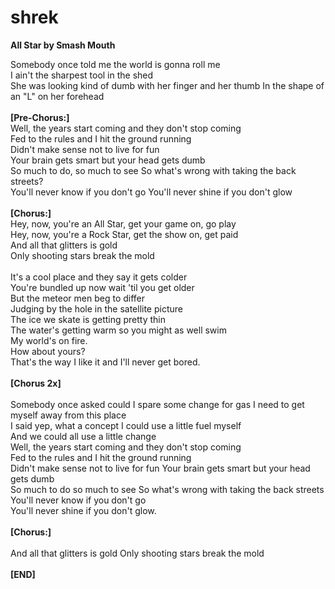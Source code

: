 <!doctype html>
<html>
<head>
<meta charset="utf-8">
<title>25/1/2021</title>
</head>

<body>
	<h1>shrek</h1>
	<p><strong>All Star by Smash Mouth</strong></p>
	Somebody once told me the world is gonna roll me<br>
	I ain't the sharpest tool in the shed<br>
	She was looking kind of dumb with her finger and her thumb In the shape of an "L" on her forehead
	<br>
	<br>
	<strong>[Pre-Chorus:]</strong><br>
	Well, the years start coming and they don't stop coming<br>
	Fed to the rules and I hit the ground running<br>
	Didn't make sense not to live for fun<br>
	Your brain gets smart but your head gets dumb<br>
	So much to do, so much to see So what's wrong with taking the back streets?<br>
	You'll never know if you don't go You'll never shine if you don't glow
	<br>
	<br>
	<strong>[Chorus:]</strong><br>
	Hey, now, you're an All Star, get your game on, go play<br>
	Hey, now, you're a Rock Star, get the show on, get paid<br>
	And all that glitters is gold<br>
	Only shooting stars break the mold
	<br>
	<br>
	It's a cool place and they say it gets colder<br>
	You're bundled up now wait 'til you get older<br>
	But the meteor men beg to differ<br>
	Judging by the hole in the satellite picture<br>
	The ice we skate is getting pretty thin<br>
	The water's getting warm so you might as well swim<br>
	My world's on fire.<br>
	How about yours?<br>
	That's the way I like it and I'll never get bored.
	<br>
	<br>
	<strong>[Chorus 2x]</strong><br>
	<br>
	Somebody once asked could I spare some change for gas I need to get myself away from this place<br>
	I said yep, what a concept I could use a little fuel myself<br>
	And we could all use a little change<br>
	Well, the years start coming and they don't stop coming<br>
	Fed to the rules and I hit the ground running<br>
	Didn't make sense not to live for fun Your brain gets smart but your head gets dumb<br>
	So much to do so much to see So what's wrong with taking the back streets<br>
	You'll never know if you don't go<br>
	You'll never shine if you don't glow.
	<br>
	<br>
	<strong>[Chorus:]</strong><br>
	<br>
	And all that glitters is gold Only shooting stars break the mold
	<br>
	<br>
	<strong>[END]</strong>
</body>
</html>

